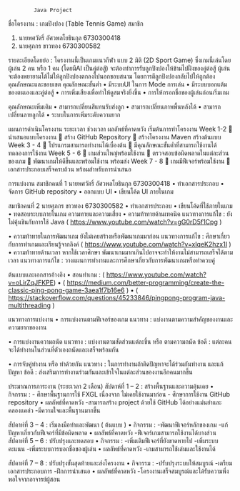             Java Project
ชื่อโครงงาน : เกมปิงปอง (Table Tennis Game)
สมาชิก
1.	นายพศวัตริ์   อัศวพลโยธินกุล   	6730300418
2.	นายศุภกร   	ขาวทอง   		6730300582

รายละเอียดโดยย่อ : โครงงานนี้เป็นเกมแนวกีฬา แบบ 2 มิติ (2D Sport Game) ซึ่งเกมนี้เล่นโดยผู้เล่น  2 คน หรือ 1 คน (โดยมีAI เป็นคู่ต่อสู้) จะต้องทำการรับลูกปิงปองให้ข้ามไปฝั่งของคู่ต่อสู้ ผู้เล่นจะต้องพยายามโต้ไม่ให้ลูกปิงปองตกลงไปนอกขอบสนาม โดยการตีลูกปิงปองกลับไปให้ถูกต้อง 
คุณลักษณะและขอบเขต 
คุณลักษณะขั้นต่ำ 
•	มีระบบUI ในการ Mode การเล่น
•	มีระบบบอกแต้มของตนเองและคู่ต่อสู้
•	การเพิ่มเสียงเพื่อทำให้ดูสมจริงยิ่งขึ้น
•	การให้กรอกชื่อของผู้เล่นก่อนเริ่มเกม

คุณลักษณะเพิ่มเติม
•	สามารถเปลี่ยนสีแทนรับส่งลูก
•	สามารถเปลี่ยนภาพพื้นหลังได้
•	สามารถเปลี่ยนลายลูกได้
•	ระบบในการเพิ่มระดับความยาก 


แผนการดำเนินโครงงาน
ระยะเวลา	ช่วงเวลา	ผลลัพธ์ที่คาดหวัง
เริ่มต้นการทำโครงงาน	Week 1-2		นำเสนอแบบโครงงาน
	สร้าง GitHub Repository
	สร้างโครงงาน Maven
สร้างต้นแบบ	Week 3 - 4		โปรแกรมสามารถทำงานได้เบื่องต้น
	มีคุณลักษณะขั้นต่ำที่สามารถใช้งานได้
ทดลองการใช้งาน	Week 5 - 6		เกมส่วนใหญ่พร้อมใช้งาน
	ตรวจสอบข้อผิดพลาดในแต่ละส่วนของเกม
	พัฒนาเกมให้ดีขึ้นและพร้อมใช้งาน
พร้อมส่ง	Week 7 - 8		เกมมีฟีเจอร์พร้อมใช้งาน
	เอกสารประกอบเสร็จครบถ้วน พร้อมสำหรับการนำเสนอ

การแบ่งงาน
สมาชิกคนที่ 1 		นายพศวัตริ์   อัศวพลโยธินกุล   6730300418
•	ทำเอกสารประกอบ
•	จัดการ GitHub repository 
•	ออกแบบ UI
•	เขียนโค้ด UI ภายในเกม

สมาชิกคนที่ 2 		นายศุภกร   	ขาวทอง   	6730300582
•	ทำเอกสารประกอบ
•	เขียนโค้ดที่ใช้ภายในเกม
•	ทดสอบระบบภายในเกม
ความทายและความเสี่ยง
•	ความท้าทายด้านเทคนิค
แนวทางการแก้ไข : ยังไม่คุ้นชินกับการใช้ Java 
( https://www.youtube.com/watch?v=gG0rD5f1Cpg )

•	ความท้าทายในการพัฒนาเกม
ยังไม่เคยสร้างหรือพัฒนาเกมมาก่อน
แนวทางการแก้ไข : ศึกษาเกี่ยวกับการทำเกมและเรียนรู้จากลิงค์
( https://www.youtube.com/watch?v=xIqeK2hzx1I )
•	ความท้าทายด้านเวลา
หากใช้เวลาศึกษา พัฒนาเกมมากเกินไปอาจจะทำให้งานไม่สามารถเสร็จได้ตามเวลา
แนวทางการแก้ไข :  วางแผนการทำงานและการศึกษาเกี่ยวกับการพัฒนาเกมหรือทำควบคู่

ต้นแบบและเอกสารอ้างอิง
•	สอนทำเกม :  ( https://www.youtube.com/watch?v=oLirZqJFKPE) 
•	( https://medium.com/better-programming/create-the-classic-ping-pong-game-3aea1f7b16e6 ) 
•	( https://stackoverflow.com/questions/45233846/pingpong-program-java-multithreading )






แนวทางการแบ่งงาน
•	การแบ่งงานตามฟีเจอร์ของเกม
แนวทาง : แบ่งงานตามความสำคัญของงานและ ความยากของงาน

•	การแบ่งงานความถนัด
แนวทาง : แบ่งงานตามสัดส่วนแต่ละชิ้น หรือ ตามความถนัด
ข้อดี : แต่ละคนจะได้ทำงานในส่วนที่ตัวเองถนัดและเสร็จพร้อมกัน

•	การจับคู่ทำงาน หรือ ทำด้วยกัน
แนวทาง : ในการทำงานถ้าติดปัญหาจะได้ร่วมกันทำงาน และแก้ปัญหา
ข้อดี : ส่งเสริมการทำงานร่วมกันและเข้าใจในแต่ละส่วนของงานอีกคนมากขึ้น

ประมาณการภาระงาน (ระยะเวลา 2 เดือน)
สัปดาห์ที่ 1 – 2 : สร้างพื้นฐานและความคุ้นเคย
•	กิจกรรม :
      - ศึกษาพื้นฐานการใช้ FXGL เนื่องจาก ไม่เคยใช้งานมาก่อน
      - ศึกษาการใช้งาน GitHub repository
•	ผลลัพธ์ที่คาดหวัง
-สามารถสร้าง project ด้วยใช้ GitHub ได้อย่างแม่นยำและคลองแคล่ว
-มีความใจและพื้นฐานมากขึ้น

สัปดาห์ที่ 3 – 4 : เริ่มลงมือทำและพัฒนา ( ต้นแบบ )
•	กิจกรรม : 
-พัฒนาฟีเจอร์หลักของเกม
-แก้ปัญหาเกี่ยวกับฟีเจอร์ที่มีข้อผิดพลาด
•	ผลลัพธ์ที่คาดหวัง
-ฟีเจอร์เกมสามารถใช้งานได้บางส่วน
สัปดาห์ที่ 5 – 6  : ปรับปรุงและทดสอบ
•	กิจกรรม : 
-เพิ่มเติมฟีเจอร์ที่ยังขาดหายไป
-เพิ่มระบบคะแนน
-เพิ่มระบบการบอกชื่อของผู้เล่น
•	ผลลัพธ์ที่คาดหวัง
-เกมสามารถใช้เล่นและใช้งานได้

สัปดาห์ที่ 7 – 8 : ปรับปรุงขั้นสุดท้ายและส่งโครงงาน
•	กิจกรรม : 
-ปรับปรุงระบบให้สมบูรณ์
-เตรียมเอกสารประกอบการ
-ฝึกการนำเสนอ
•	ผลลัพธ์ที่คาดหวัง
-โครงงานเสร็จสมบูรณ์และได้รับความพึ่งพอใจจากอาจารย์ผู้สอน











